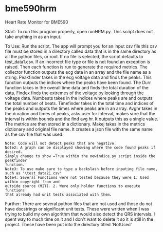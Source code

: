 # bme590hrm
Heart Rate Monitor for BME590

Start:
    To run this program properly, open runHRM.py. This script 
    does not take anything in as an input.
    
   To Use:
        Run the script. The app will prompt you for an input csv file
        this csv file must be stored in a directory called data that is in the same directory as all the python files, or root.
        If no file is selected, the script defaults to test_data1.csv.
        If an incorrect file type or file is not found an exception is raised.
        Then each function is run to generate the required metrics.
        The collector function outputs the ecg data in an array and the file name as a string.
        Peakfinder takes in the ecg voltage data and finds the peaks. This function outputs the indices where the peaks have been
        found. The Durr function takes in the overall time data and finds the total duration of the data.
        Findex finds the extremes of the voltage by looking through the voltage data.
        Numbeats takes in the indices where peaks are and outputs the total number of beats.
        Timefinder takes in the total time and indices of the peaks and outputs the
        times where peaks are in an array.
        Avghr takes in the duration and times of peaks, asks user for interval, makes sure
        that the interval is within bounds and the find avg hr.
        It outputs this as a single value.
        The metrics are then stored in a dictionary. 
        Makej takes in the metrics dictionary and original file name. It
        creates a json file with the same name as the csv file that was used.
        
    Note: Code will not detect peaks that are negative.
    Note2: A graph can be displayed showing where the code found peaks if desired.
    Simply change to show =True within the newindice.py script inside the peakfinder
    function.
    Note3: To use make sure to type a backslash before inputing file name, such as '\test_data21.csv'
    Note4: Several Functions were not tested because they were 1. Used within copyright from and
    outside source (MIT). 2. Were only holder functions to execute functions 
    that already had unit tests associated with them.
    
Further:
    There are several python files that are not used and those do not have docstrings or significant unit tests.
    These were written when I was trying to build my own algorithm that would also detect the QRS intervals. I spent way
    to much time on it and I don't want to delete it so it is still in the project. These have been put into the 
    directory titled 'NotUsed'
 
        